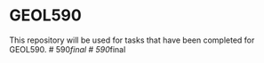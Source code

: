 # GEOL590

This repository will be used for tasks that have been completed for GEOL590.
#   5 9 0 _ f i n a l  
 #   5 9 0 _ f i n a l  
 